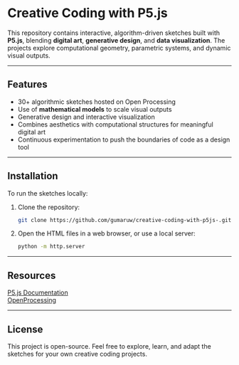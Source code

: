 # Creative Coding with P5.js

This repository contains interactive, algorithm-driven sketches built with **P5.js**, blending **digital art**, **generative design**, and **data visualization**. The projects explore computational geometry, parametric systems, and dynamic visual outputs.

---

## Features
- 30+ algorithmic sketches hosted on Open Processing
- Use of **mathematical models** to scale visual outputs
- Generative design and interactive visualization
- Combines aesthetics with computational structures for meaningful digital art
- Continuous experimentation to push the boundaries of code as a design tool

---

## Installation

To run the sketches locally:

1. Clone the repository:
    ```bash
    git clone https://github.com/gumaruw/creative-coding-with-p5js-.git
2. Open the HTML files in a web browser, or use a local server:
   ```bash
   python -m http.server

---

## Resources

[P5.js Documentation](https://p5js.org/)  
[OpenProcessing](https://www.openprocessing.org/)

---

## License

This project is open-source. Feel free to explore, learn, and adapt the sketches for your own creative coding projects.
